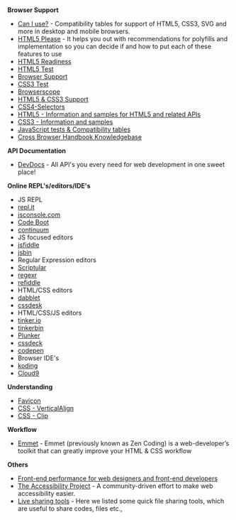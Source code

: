 <br/>

**Browser Support**
* [Can I use?](http://caniuse.com/) - Compatibility tables for support of HTML5, CSS3, SVG and more in desktop and mobile browsers.
* [HTML5 Please](http://html5please.com/) - It helps you out with recommendations for polyfills and implementation so you can decide if and how to put each of these features to use
* [HTML5 Readiness](http://html5readiness.com/)
* [HTML5 Test](http://html5test.com/index.html)
* [Browser Support](http://www.browsersupport.net/)
* [CSS3 Test](http://css3test.com/)
* [Browserscope](http://www.browserscope.org/)
* [HTML5 & CSS3 Support](http://www.findmebyip.com/litmus/)
* [CSS4-Selectors](https://github.com/codylindley/frontend-tools)
* [HTML5 - Information and samples for HTML5 and related APIs](http://robertnyman.com/html5/)
* [CSS3 - Information and samples](http://robertnyman.com/css3/)
* [JavaScript tests & Compatibility tables](http://robertnyman.com/javascript/)
* [Cross Browser Handbook Knowledgebase](http://www.crossbrowserbook.com/Knowledge)


**API Documentation**
* [DevDocs](http://devdocs.io/) - All API's you every need for web development in one sweet place!


**Online REPL's/editors/IDE's**

* JS REPL 
 * [repl.it](http://repl.it/)
 * [jsconsole.com](http://jsconsole.com/)
 * [Code Boot](http://codeboot.org/)
 * [continuum](http://benvie.github.com/continuum/)
* JS focused editors
 * [jsfiddle](http://jsfiddle.net/)
 * [jsbin](http://jsbin.com/)
* Regular Expression editors
 * [Scriptular](http://scriptular.com/)
 * [regexr](http://gskinner.com/RegExr/)
 * [refiddle](http://refiddle.com/)
* HTML/CSS editors
 * [dabblet](http://dabblet.com/)
 * [cssdesk](http://cssdesk.com/)
* HTML/CSS/JS editors
 * [tinker.io](https://tinker.io/)
 * [tinkerbin](http://tinkerbin.com/)
 * [Plunker](http://plnkr.co/edit/)
 * [cssdeck](http://cssdeck.com/)
 * [codepen](http://codepen.io/)
* Browser IDE's
 * [koding](https://koding.com/)
 * [Cloud9](https://c9.io/)

**Understanding**

* [Favicon](http://www.jonathantneal.com/blog/understand-the-favicon/)
* [CSS - VerticalAlign](http://www.impressivewebs.com/css-vertical-align/)
* [CSS - Clip](http://tympanus.net/codrops/2013/01/16/understanding-the-css-clip-property/)

**Workflow**

* [Emmet](http://docs.emmet.io/) - Emmet (previously known as Zen Coding) is a web-developer’s toolkit that can greatly improve your HTML & CSS workflow

**Others**

* [Front-end performance for web designers and front-end developers](http://csswizardry.com/2013/01/front-end-performance-for-web-designers-and-front-end-developers/)
* [The Accessibility Project](http://a11yproject.com/) - A community-driven effort to make web accessibility easier.
* [Live sharing tools](http://viduthalai.tumblr.com/post/19944976091/livepaste) - Here we listed some quick file sharing tools, which are useful to share codes, files etc.,
